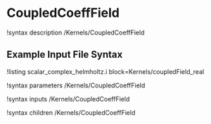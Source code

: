 # CoupledCoeffField

!syntax description /Kernels/CoupledCoeffField

## Example Input File Syntax

!listing scalar_complex_helmholtz.i block=Kernels/coupledField_real

!syntax parameters /Kernels/CoupledCoeffField

!syntax inputs /Kernels/CoupledCoeffField

!syntax children /Kernels/CoupledCoeffField
